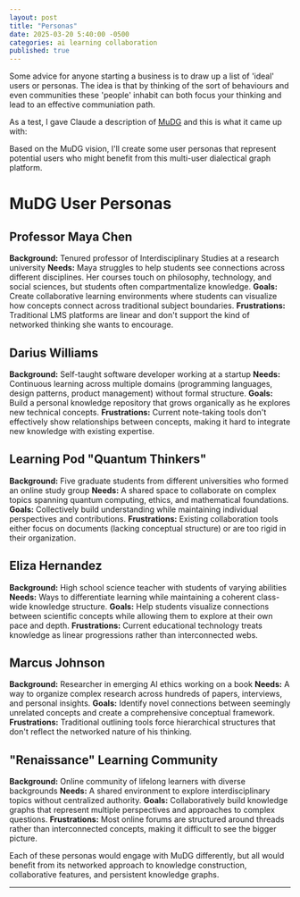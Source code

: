 ```yaml
---
layout: post
title: "Personas"
date: 2025-03-20 5:40:00 -0500
categories: ai learning collaboration
published: true
---
```


Some advice for anyone starting a business is to draw up a list of 'ideal' users or personas.
The idea is that by thinking of the sort of behaviours and even communities these 'people' inhabit can both focus your thinking and lead to an effective communiation path.

As a test, I gave Claude a description of [MuDG](https://tombers.github.io/dialectic) and this is what it came up with:


Based on the MuDG vision, I'll create some user personas that represent potential users who might benefit from this multi-user dialectical graph platform.

# MuDG User Personas

## Professor Maya Chen
**Background:** Tenured professor of Interdisciplinary Studies at a research university
**Needs:** Maya struggles to help students see connections across different disciplines. Her courses touch on philosophy, technology, and social sciences, but students often compartmentalize knowledge.
**Goals:** Create collaborative learning environments where students can visualize how concepts connect across traditional subject boundaries.
**Frustrations:** Traditional LMS platforms are linear and don't support the kind of networked thinking she wants to encourage.

## Darius Williams
**Background:** Self-taught software developer working at a startup
**Needs:** Continuous learning across multiple domains (programming languages, design patterns, product management) without formal structure.
**Goals:** Build a personal knowledge repository that grows organically as he explores new technical concepts.
**Frustrations:** Current note-taking tools don't effectively show relationships between concepts, making it hard to integrate new knowledge with existing expertise.

## Learning Pod "Quantum Thinkers"
**Background:** Five graduate students from different universities who formed an online study group
**Needs:** A shared space to collaborate on complex topics spanning quantum computing, ethics, and mathematical foundations.
**Goals:** Collectively build understanding while maintaining individual perspectives and contributions.
**Frustrations:** Existing collaboration tools either focus on documents (lacking conceptual structure) or are too rigid in their organization.

## Eliza Hernandez
**Background:** High school science teacher with students of varying abilities
**Needs:** Ways to differentiate learning while maintaining a coherent class-wide knowledge structure.
**Goals:** Help students visualize connections between scientific concepts while allowing them to explore at their own pace and depth.
**Frustrations:** Current educational technology treats knowledge as linear progressions rather than interconnected webs.

## Marcus Johnson
**Background:** Researcher in emerging AI ethics working on a book
**Needs:** A way to organize complex research across hundreds of papers, interviews, and personal insights.
**Goals:** Identify novel connections between seemingly unrelated concepts and create a comprehensive conceptual framework.
**Frustrations:** Traditional outlining tools force hierarchical structures that don't reflect the networked nature of his thinking.

## "Renaissance" Learning Community
**Background:** Online community of lifelong learners with diverse backgrounds
**Needs:** A shared environment to explore interdisciplinary topics without centralized authority.
**Goals:** Collaboratively build knowledge graphs that represent multiple perspectives and approaches to complex questions.
**Frustrations:** Most online forums are structured around threads rather than interconnected concepts, making it difficult to see the bigger picture.

Each of these personas would engage with MuDG differently, but all would benefit from its networked approach to knowledge construction, collaborative features, and persistent knowledge graphs.

---

